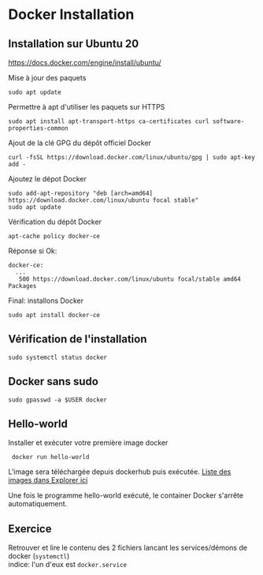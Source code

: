 
# Docker Installation

## Installation sur Ubuntu 20
   
[https://docs.docker.com/engine/install/ubuntu/ ](https://docs.docker.com/engine/install/ubuntu/ )    


Mise à jour des paquets   

    sudo apt update

Permettre à apt d'utiliser les paquets sur HTTPS

    sudo apt install apt-transport-https ca-certificates curl software-properties-common

 

Ajout de la clé GPG du dépôt officiel Docker

    curl -fsSL https://download.docker.com/linux/ubuntu/gpg | sudo apt-key add -

 

Ajoutez le dépot Docker

    sudo add-apt-repository "deb [arch=amd64] https://download.docker.com/linux/ubuntu focal stable"
    sudo apt update
 

Vérification du dépôt Docker

    apt-cache policy docker-ce

Réponse si Ok:
````
docker-ce:
  ...
   500 https://download.docker.com/linux/ubuntu focal/stable amd64 Packages
`````
Final: installons Docker

    sudo apt install docker-ce


## Vérification de l'installation


    sudo systemctl status docker


## Docker sans sudo
    sudo gpasswd -a $USER docker


## Hello-world

Installer et exécuter votre première image docker

     docker run hello-world

L'image sera téléchargée depuis dockerhub puis exécutée.
[Liste des images dans Explorer ici](https://hub.docker.com/)

Une fois le programme hello-world exécuté, le container Docker s'arrête automatiquement.


## Exercice

Retrouver et lire le contenu des 2 fichiers lancant les services/démons de docker (`systemctl`)   
indice: l'un d'eux est `docker.service`
